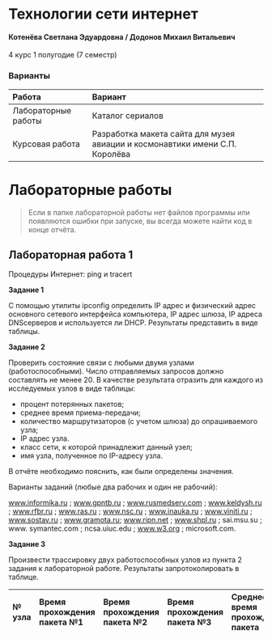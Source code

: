 # Технологии сети интернет

#### Котенёва Светлана Эдуардовна / Додонов Михаил Витальевич

4 курс 1 полугодие (7 семестр)

### Варианты

| Работа | Вариант |
| :------------------ | :------ |
| Лабораторные работы                  | Каталог сериалов       |
| Курсовая работа                   | Разработка макета сайта для музея авиации и	космонавтики имени С.П. Королёва       |

# Лабораторные работы

> Если в папке лабораторной работы нет файлов программы или появляются ошибки при запуске, вы всегда можете найти код в конце отчёта.

## Лабораторная работа 1

Процедуры Интернет: ping и tracert

**Задание 1**

С помощью утилиты ipconfig определить IP адрес и физический адрес основного сетевого интерфейса компьютера, IP адрес шлюза, IP адреса DNSсерверов и используется ли DHCP. Результаты представить в виде таблицы.

**Задание 2**

Проверить состояние связи c любыми двумя узлами (работоспособными). Число отправляемых запросов должно составлять не менее 20. В качестве результата отразить для каждого из исследуемых узлов в виде таблицы:
- процент потерянных пакетов;
- среднее время приема-передачи;
- количество маршрутизаторов (с учетом шлюза) до опрашиваемого узла;
- IP адрес узла.
- класс сети, к которой принадлежит данный узел;
- имя узла, полученное по IP-адресу узла.

В отчёте необходимо пояснить, как были определены значения.

Варианты заданий (любые два рабочих и один не рабочий):

www.informika.ru ; www.gpntb.ru ; www.rusmedserv.com ; www.keldysh.ru ; www.rfbr.ru ; www.ras.ru ; www.nsc.ru ; www.inauka.ru ; www.viniti.ru ; www.sostav.ru ; www.gramota.ru; www.ripn.net ; www.shpl.ru ; sai.msu.su ; www. symantec.com ; ncsa.uiuc.edu ; www.w3.org ; microsoft.com.

**Задание 3**

Произвести трассировку двух работоспособных узлов из пункта 2 задания к лабораторной работе. Результаты запротоколировать в таблице.

| № узла | Время прохождения пакета №1 | Время прохождения пакета №2 | Время прохождения пакета №3 | Среднее время прохождения пакета | DNS-имя маршрутизатора | IP-адрес маршрутизатора |
| :------------------ | :------ | :------ | :------ | :------ | :------ | :------ |
